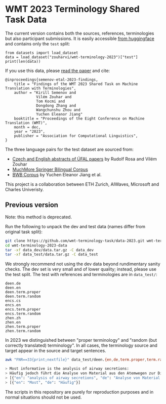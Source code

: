 # WMT 2023 Terminology Shared Task Data

The current version contains both the sources, references, terminologies but also participant submissions.
It is easily accessible [from huggingface](https://huggingface.co/datasets/zouharvi/wmt-terminology-2023) and contains only the `test` split:

```python3
from datasets import load_dataset
data = load_dataset("zouharvi/wmt-terminology-2023")["test"]
print(len(data))
```

If you use this data, please [read the paper](https://aclanthology.org/2023.wmt-1.54/) and cite:

```
@inproceedings{semenov-etal-2023-findings,
    title = "Findings of the WMT 2023 Shared Task on Machine Translation with Terminologies",
    author = "Kirill Semenov and
              Vilém Zouhar and
              Tom Kocmi and
              Dongdong Zhang and
              Wangchunshu Zhou and
              Yuchen Eleanor Jiang"
    booktitle = "Proceedings of the Eight Conference on Machine Translation (WMT)",
    month = dec,
    year = "2023",
    publisher = "Association for Computational Linguistics",
}
```

The three language pairs for the test dataset are sourced from:
- [Czech and English abstracts of ÚFAL papers](https://lindat.mff.cuni.cz/repository/xmlui/handle/11234/1-4922) by Rudolf Rosa and Vilém Zouhar
- [MuchMore Springer Bilingual Corpus](https://muchmore.dfki.de/resources1.htm)
- [BWB Corpus](https://aclanthology.org/2023.acl-long.435/) by Yuchen Eleanor Jiang et al.

This project is a collaboration between ETH Zurich, AIWaves, Microsoft and Charles Univeristy.


## Previous version

Note: this method is deprecated.

Run the following to unpack the dev and test data (names differ from original task split):
```bash
git clone https://github.com/wmt-terminology-task/data-2023.git wmt-terminology-2023-data
cd wmt-terminology-2023-data
tar -xf data_dev/data.tar.gz -C data_dev
tar -xf data_test/data.tar.gz -C data_test
```

We strongly recommend not using the dev data beyond rundimentary sanity checks.
The dev set is very small and of lower quality; instead, please use the test split.
The test with references and terminologies are in `data_test/`:
```
deen.de
deen.en
deen.term.proper
deen.term.random
encs.cs
encs.en
encs.term.proper
encs.term.random
zhen.zh
zhen.en
zhen.term.proper
zhen.term.random
```

In 2023 we distinguished between "proper terminology" and "random (but correctly translated) terminology".
In all cases, the terminology source and target appear in the source and target sentences. 

```bash
awk "FNR==33{print;nextfile}" data_test/deen.{en,de,term.proper,term.random}

> Most informative is the analysis of airway secretions:
> Häufig jedoch führt die Analyse von Material aus den Atemwegen zur Diagnose:
> [{"en": "analysis of airway secretions", "de": "Analyse von Material aus den Atemwegen"}]
> [{"en": "Most", "de": "Häufig"}]
```

The scripts in this repository are purely for reproduction purposes and in normal situations should not be used.

